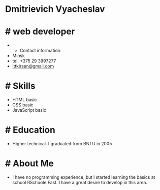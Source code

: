 # Dmitrievich Vyacheslav
# # web developer
* * Contact information:       
*  Minsk
*  tel. +375 29 3997277
*  ittkirsan@gmail.com
# # Skills
* HTML basic
* CSS basic
* JavaScript basic
# #  Education
* Higher technical. I graduated from BNTU in 2005
# # About Me
* I have no programming experience, but I started learning 
the basics at school RSchoole Fast. I have a great desire to 
develop in this area.